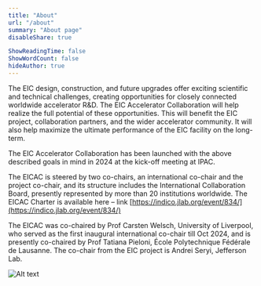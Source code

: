 ```yaml
---
title: "About"
url: "/about"
summary: "About page"
disableShare: true

ShowReadingTime: false
ShowWordCount: false
hideAuthor: true
---
```


The EIC design, construction, and future upgrades offer exciting scientific and technical challenges, creating opportunities for closely connected worldwide accelerator R&D. The EIC Accelerator Collaboration will help realize the full potential of these opportunities. This will benefit the EIC project, collaboration partners, and the wider accelerator community. It will also help maximize the ultimate performance of the EIC facility on the long-term. 

The EIC Accelerator Collaboration has been launched with the above described goals in mind in 2024 at the kick-off meeting at IPAC. 

The EICAC is steered by two co-chairs, an international co-chair and the project co-chair, and its structure includes the International Collaboration Board, presently represented by more than 20 institutions worldwide. The EICAC Charter is available here – link [https://indico.jlab.org/event/834/](https://indico.jlab.org/event/834/) 

The EICAC was co-chaired by Prof Carsten Welsch, University of Liverpool, who served as the first inaugural international co-chair till Oct 2024, and is presently co-chaired by Prof Tatiana Pieloni, École Polytechnique Fédérale de Lausanne. The co-chair from the EIC project is Andrei Seryi, Jefferson Lab. 


![Alt text](images/diagram1.jpg)
